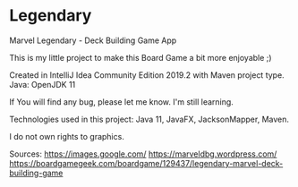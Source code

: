 # Legendary
Marvel Legendary - Deck Building Game App

This is my little project to make this Board Game a bit more enjoyable ;)

Created in IntelliJ Idea Community Edition 2019.2 with Maven project type.
Java: OpenJDK 11

If You will find any bug, please let me know. I'm still learning.

Technologies used in this project: Java 11, JavaFX, JacksonMapper, Maven.

I do not own rights to graphics. 

Sources:
https://images.google.com/
https://marveldbg.wordpress.com/
https://boardgamegeek.com/boardgame/129437/legendary-marvel-deck-building-game